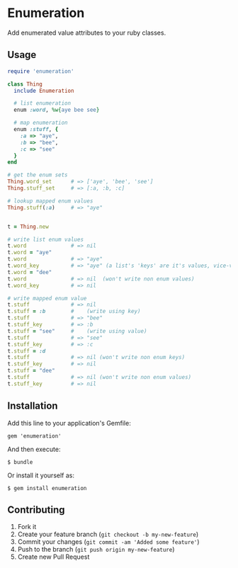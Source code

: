 # Enumeration

Add enumerated value attributes to your ruby classes.

## Usage

```ruby
require 'enumeration'

class Thing
  include Enumeration

  # list enumeration
  enum :word, %w{aye bee see}

  # map enumeration
  enum :stuff, {
    :a => "aye",
    :b => "bee",
    :c => "see"
  }
end

# get the enum sets
Thing.word_set      # => ['aye', 'bee', 'see']
Thing.stuff_set     # => [:a, :b, :c]

# lookup mapped enum values
Thing.stuff(:a)     # => "aye"


t = Thing.new

# write list enum values
t.word              # => nil
t.word = "aye"
t.word              # => "aye"
t.word_key          # => "aye" (a list's 'keys' are it's values, vice-versa)
t.word = "dee"
t.word              # => nil  (won't write non enum values)
t.word_key          # => nil

# write mapped enum value
t.stuff             # => nil
t.stuff = :b        #    (write using key)
t.stuff             # => "bee"
t.stuff_key         # => :b
t.stuff = "see"     #    (write using value)
t.stuff             # => "see"
t.stuff_key         # => :c
t.stuff = :d
t.stuff             # => nil (won't write non enum keys)
t.stuff_key         # => nil
t.stuff = "dee"
t.stuff             # => nil (won't write non enum values)
t.stuff_key         # => nil
```

## Installation

Add this line to your application's Gemfile:

    gem 'enumeration'

And then execute:

    $ bundle

Or install it yourself as:

    $ gem install enumeration

## Contributing

1. Fork it
2. Create your feature branch (`git checkout -b my-new-feature`)
3. Commit your changes (`git commit -am 'Added some feature'`)
4. Push to the branch (`git push origin my-new-feature`)
5. Create new Pull Request
